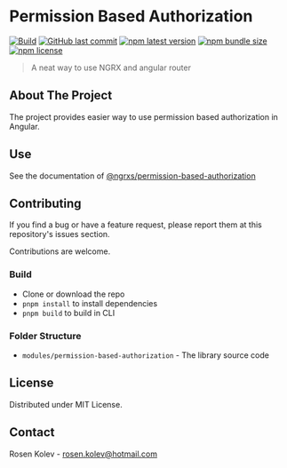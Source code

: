 # Permission Based Authorization

[![Build](https://github.com/ngrxs/permission-based-authorization/workflows/Integration/badge.svg)](https://github.com/ngrxs/permission-based-authorization/actions?query=workflow%3AIntegration)
[![GitHub last commit](https://img.shields.io/github/last-commit/ngrxs/permission-based-authorization?logo=github)](https://github.com/ngrxs/permission-based-authorization)
[![npm latest version](https://img.shields.io/npm/v/@ngrxs/states/latest?logo=npm)](https://www.npmjs.com/package/@ngrxs/permission-based-authorization)
[![npm bundle size](https://img.shields.io/bundlephobia/minzip/@ngrxs/states?label=npm%20-%20minzipped&logo=npm)](https://www.npmjs.com/package/@ngrxs/permission-based-authorization)
[![npm license](https://img.shields.io/npm/l/@ngrx/states)](https://github.com/ngrxs/permission-based-authorization/blob/master)

> A neat way to use NGRX and angular router

<!-- ABOUT THE PROJECT -->
## About The Project

The project provides easier way to use permission based authorization in Angular.

## Use

See the documentation of [@ngrxs/permission-based-authorization](/modules/permission-based-authorization/README.md)

## Contributing

If you find a bug or have a feature request, please report them at this repository's issues section.

Contributions are welcome.

### Build
- Clone or download the repo
- `pnpm install` to install dependencies
- `pnpm build` to build in CLI

### Folder Structure
* `modules/permission-based-authorization` - The library source code

<!-- LICENSE -->
## License

Distributed under MIT License.

<!-- CONTACT -->
## Contact

<!-- cspell:ignore Rosen,Kolev -->
Rosen Kolev - rosen.kolev@hotmail.com
